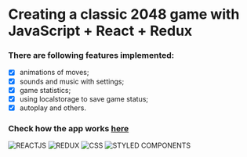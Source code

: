 # Creating a classic 2048 game with JavaScript + React + Redux

### There are following features implemented: 
  - [x]  animations of moves;
  - [x]  sounds and music with settings;
  - [x]  game statistics;
  - [x]  using localstorage to save game status;
  - [x]  autoplay and others.

### Check how the app works [here](anival-github-react-game.netlify.app/)

![REACTJS](https://img.shields.io/badge/-REACTJS-090909?style=for-the-badge&logo=React)
![REDUX](https://img.shields.io/badge/-REDUX-090909?style=for-the-badge&logo=Redux)
![CSS](https://img.shields.io/badge/-CSS-090909?style=for-the-badge&logo=css3)
![STYLED COMPONENTS](https://img.shields.io/badge/-STYLED&#032;COMPONENTS-090909?style=for-the-badge&logo=styled-components)

